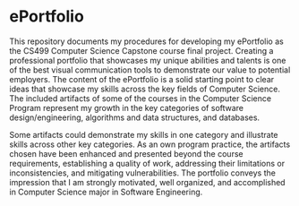 # ePortfolio

This repository documents my procedures for developing my ePortfolio as the CS499 Computer Science Capstone course final project. Creating a professional portfolio that showcases my unique abilities and talents is one of the best visual communication tools to demonstrate our value to potential employers. The content of the ePortfolio is a solid starting point to clear ideas that showcase my skills across the key fields of Computer Science. The included artifacts of some of the courses in the Computer Science Program represent my growth in the key categories of software design/engineering, algorithms and data structures, and databases.

Some artifacts could demonstrate my skills in one category and illustrate skills across other key categories. As an own program practice, the artifacts chosen have been enhanced and presented beyond the course requirements, establishing a quality of work, addressing their limitations or inconsistencies, and mitigating vulnerabilities. The portfolio conveys the impression that I am strongly motivated, well organized, and accomplished in Computer Science major in Software Engineering.

